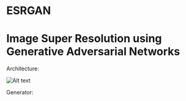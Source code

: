 # ESRGAN
Image Super Resolution using Generative Adversarial Networks
=====

Architecture:

![Alt text](/path/to/img.jpg)

Generator:
